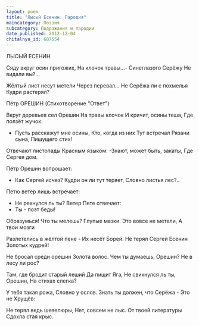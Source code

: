 ```yaml
---
layout: poem
title: "Лысый Есенин. Пародия"
maincategory: Поэзия
subcategory: Подражания и пародии
date_published: 2012-12-04
chitalnya_id: 687554
---
```




ЛЫСЫЙ ЕСЕНИН

Сяду вкруг осин пригожих,
На клочок травы...-
Синеглазого Серёжу
Не видали вы?...

Жёлтый лист несут метели
Через перевал...
Не Серёжа ли с похмелья
Кудри растерял?

Пётр ОРЕШИН
(Стихотворение "Ответ")

Вкруг деревьев сел Орешин
На травы клочок
И кричит, осины теша,
Где ползёт жучок:

- Пусть расскажут мне осины,
Кто, когда из них
Тут встречал Рязани сына,
Пишущего стих!

Отвечают листопады
Красным языком:
-Знают, может быть, закаты,
Где Сергея дом.

Пётр Орешин вопрошает:
- Как Сергей исчез?
Кудри он ли тут теряет,
Словно листья лес?..

Петю ветер лишь встречает:
- Не рехнулся ль ты?
Ветер Пете отвечает:
- Ты - поэт беды!

Образумься! Что ты мелешь?
Глупые мазки.
Это вовсе не метели,
А твои мозги

Разлетелись в жёлтой пене -
Их несёт Борей.
Не терял Сергей Есенин
Золотых кудрей!

Не бросал среди орешин
Золота волос.
Чем ты думаешь, Орешин?
Не в лесу ли рос?

Там, где бродит старый леший
Да пищит Яга,
Не свихнулся ль ты, Орешин,
На стихах слегка?

У тебя такая рожа,
Словно у ослов.
Знать ты должен, что Серёжа -
Это не Хрущёв:

Не терял ведь шевелюры,
Нет, совсем не лыс.
От твоей литературы
Сдохла стая крыс.






